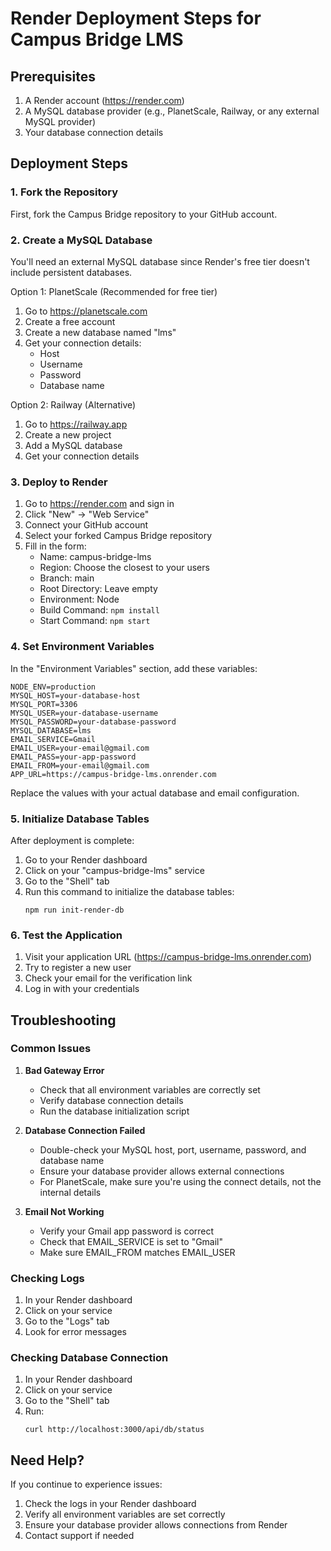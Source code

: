 # Render Deployment Steps for Campus Bridge LMS

## Prerequisites
1. A Render account (https://render.com)
2. A MySQL database provider (e.g., PlanetScale, Railway, or any external MySQL provider)
3. Your database connection details

## Deployment Steps

### 1. Fork the Repository
First, fork the Campus Bridge repository to your GitHub account.

### 2. Create a MySQL Database
You'll need an external MySQL database since Render's free tier doesn't include persistent databases.

Option 1: PlanetScale (Recommended for free tier)
1. Go to https://planetscale.com
2. Create a free account
3. Create a new database named "lms"
4. Get your connection details:
   - Host
   - Username
   - Password
   - Database name

Option 2: Railway (Alternative)
1. Go to https://railway.app
2. Create a new project
3. Add a MySQL database
4. Get your connection details

### 3. Deploy to Render
1. Go to https://render.com and sign in
2. Click "New" → "Web Service"
3. Connect your GitHub account
4. Select your forked Campus Bridge repository
5. Fill in the form:
   - Name: campus-bridge-lms
   - Region: Choose the closest to your users
   - Branch: main
   - Root Directory: Leave empty
   - Environment: Node
   - Build Command: `npm install`
   - Start Command: `npm start`

### 4. Set Environment Variables
In the "Environment Variables" section, add these variables:

```
NODE_ENV=production
MYSQL_HOST=your-database-host
MYSQL_PORT=3306
MYSQL_USER=your-database-username
MYSQL_PASSWORD=your-database-password
MYSQL_DATABASE=lms
EMAIL_SERVICE=Gmail
EMAIL_USER=your-email@gmail.com
EMAIL_PASS=your-app-password
EMAIL_FROM=your-email@gmail.com
APP_URL=https://campus-bridge-lms.onrender.com
```

Replace the values with your actual database and email configuration.

### 5. Initialize Database Tables
After deployment is complete:

1. Go to your Render dashboard
2. Click on your "campus-bridge-lms" service
3. Go to the "Shell" tab
4. Run this command to initialize the database tables:
   ```
   npm run init-render-db
   ```

### 6. Test the Application
1. Visit your application URL (https://campus-bridge-lms.onrender.com)
2. Try to register a new user
3. Check your email for the verification link
4. Log in with your credentials

## Troubleshooting

### Common Issues

1. **Bad Gateway Error**
   - Check that all environment variables are correctly set
   - Verify database connection details
   - Run the database initialization script

2. **Database Connection Failed**
   - Double-check your MySQL host, port, username, password, and database name
   - Ensure your database provider allows external connections
   - For PlanetScale, make sure you're using the connect details, not the internal details

3. **Email Not Working**
   - Verify your Gmail app password is correct
   - Check that EMAIL_SERVICE is set to "Gmail"
   - Make sure EMAIL_FROM matches EMAIL_USER

### Checking Logs
1. In your Render dashboard
2. Click on your service
3. Go to the "Logs" tab
4. Look for error messages

### Checking Database Connection
1. In your Render dashboard
2. Click on your service
3. Go to the "Shell" tab
4. Run:
   ```
   curl http://localhost:3000/api/db/status
   ```

## Need Help?
If you continue to experience issues:
1. Check the logs in your Render dashboard
2. Verify all environment variables are set correctly
3. Ensure your database provider allows connections from Render
4. Contact support if needed